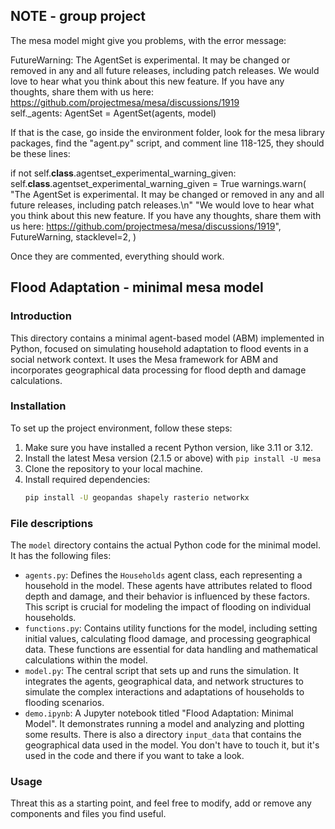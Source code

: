 ## NOTE - group project
The mesa model might give you problems, with the error message:

FutureWarning: The AgentSet is experimental. It may be changed or removed in any and all future releases, including patch releases.
We would love to hear what you think about this new feature. If you have any thoughts, share them with us here: https://github.com/projectmesa/mesa/discussions/1919       
  self._agents: AgentSet = AgentSet(agents, model)

If that is the case, go inside the environment folder, look for the mesa library packages, find the "agent.py" script, and comment line 118-125, they should be these lines:

if not self.__class__.agentset_experimental_warning_given:
   self.__class__.agentset_experimental_warning_given = True
   warnings.warn(
       "The AgentSet is experimental. It may be changed or removed in any and all future releases, including patch releases.\n"
       "We would love to hear what you think about this new feature. If you have any thoughts, share them with us here: https://github.com/projectmesa/mesa/discussions/1919",
       FutureWarning,
       stacklevel=2,
   )

Once they are commented, everything should work.

## Flood Adaptation - minimal mesa model

### Introduction
This directory contains a minimal agent-based model (ABM) implemented in Python, focused on simulating household adaptation to flood events in a social network context. It uses the Mesa framework for ABM and incorporates geographical data processing for flood depth and damage calculations.

### Installation
To set up the project environment, follow these steps:
1. Make sure you have installed a recent Python version, like 3.11 or 3.12.
2. Install the latest Mesa version (2.1.5 or above) with `pip install -U mesa`
2. Clone the repository to your local machine.
3. Install required dependencies:
   ```bash
   pip install -U geopandas shapely rasterio networkx
   ```

### File descriptions
The `model` directory contains the actual Python code for the minimal model. It has the following files:
- `agents.py`: Defines the `Households` agent class, each representing a household in the model. These agents have attributes related to flood depth and damage, and their behavior is influenced by these factors. This script is crucial for modeling the impact of flooding on individual households.
- `functions.py`: Contains utility functions for the model, including setting initial values, calculating flood damage, and processing geographical data. These functions are essential for data handling and mathematical calculations within the model.
- `model.py`: The central script that sets up and runs the simulation. It integrates the agents, geographical data, and network structures to simulate the complex interactions and adaptations of households to flooding scenarios.
- `demo.ipynb`: A Jupyter notebook titled "Flood Adaptation: Minimal Model". It demonstrates running a model and analyzing and plotting some results.
There is also a directory `input_data` that contains the geographical data used in the model. You don't have to touch it, but it's used in the code and there if you want to take a look.

### Usage
Threat this as a starting point, and feel free to modify, add or remove any components and files you find useful.
